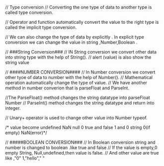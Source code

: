 // Type conversion
// Converting the one type of data to another type is called type conversion.

// Operator and function automatically convert the value to the right type is called the implicit type conversion.

// We can also change the type of data by explicitly . In explicit type conversion we can change the value in string ,Number,Boolean .


// ###String Conversion###
// IN String conversion we convert other data into string type with the help of String().
// alert (value) is also show the string value

// ####NUMBER CONVERSION####
// In Number conversion we convert other tyoe of data to number with the help of Number().
// Mathematical operation automatically change the type of value.
// We have another method in number converion that is parseFloat and ParseInt.

//The ParseFloat() method  changes  the string datatype into parseFloat Number
// ParseInt() method changes the string  datatype and return into integer.

// Unary+ operator is used to change other value into Number typeof.

/* value            become
  undefined       NaN
  null             0
  true and false   1 and 0
  string           0(if empty) NaN(error)*/



//   #####BOOLEAN CONVERSION###
// In Boolean conversion string and number is changed to boolean .like true and false 
// If the value is empty,0 empty String, Null,undefined,then value is false.
// And other value are true like ,"0" 1,"hello"," "
